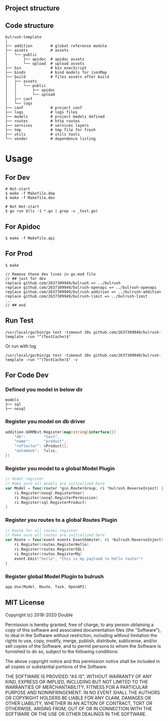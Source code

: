 ## Project structure

## Code structure

    bulrush-template
    │
    ├── addition        # global reference module
    ├── assets          # assets
    │   └── public
    │       ├── apidoc  # apidoc assets
    │       └── upload  # upload assets
    ├── bin             # bin execScript 
    ├── binds           # bind models for jsonMap
    ├── build           # files assets after build
    │   ├── assets
    │   │   └── public
    │   │       ├── apidoc
    │   │       └── upload
    │   ├── conf
    │   └── logs
    ├── conf            # project conf
    ├── logs            # logs files
    ├── models          # project models defined
    ├── routes          # http routes
    ├── services        # services layers
    ├── tmp             # tmp file for fresh
    ├── utils           # utils tools
    └── vendor          # dependence listing

# Usage

## For Dev
```shell
# Hot-start 
$ make -f Makefile.dep
$ make -f Makefile.dev
```

```shell
# Not Hot-start 
$ go run $(ls -1 *.go | grep -v _test.go)
```

## For Apidoc

```shell
$ make -f Makefile.api
```

## For Prod

```shell
$ make
```
    // Remove those dev lines in go.mod file
    // ## just for dev
    replace github.com/2637309949/bulrush => ../bulrush
    replace github.com/2637309949/bulrush-openapi => ../bulrush-openapi
    replace github.com/2637309949/bulrush-addition => ../bulrush-addition
    replace github.com/2637309949/bulrush-limit => ../bulrush-limit
    ...
    // ## end


## Run Test

```shell
/usr/local/go/bin/go test -timeout 30s github.com/2637309949/bulrush-template -run "^(TestCache)$"
```
Or run with log
```shell
/usr/local/go/bin/go test -timeout 30s github.com/2637309949/bulrush-template -run "^(TestCache)$" -v
```

## For Code Dev

### Defined you model in below dir
    models
    ├── sql
    ├── nosql

### Register you model on db driver

```go
addition.GORMExt.Register(map[string]interface{}{
    "db":        "test",
    "name":      "product",
    "reflector": &Product{},
    "autoHook":  false,
})
```
### Register you model to a global Model Plugin

```go
// Model register
// Make sure all models are initialized here
var Model = func(router *gin.RouterGroup, ri *bulrush.ReverseInject) {
	ri.Register(nosql.RegisterUser)
	ri.Register(nosql.RegisterPermission)
	ri.Register(sql.RegisterProduct)
}
```

### Register you routes to a global Routes Plugin

```go
// Route for all routes register
// Make sure all routes are initialized here
var Route = func(event events.EventEmmiter, ri *bulrush.ReverseInject) {
	ri.Register(routes.RegisterHello)
	ri.Register(routes.RegisterSQL)
	ri.Register(routes.RegisterMq)
	event.Emit("hello", "this is my payload to hello router")
}
```

### Register global Model Plugin to bulrush

```go
app.Use(Model, Route, Task, OpenAPI)
```

## MIT License
Copyright (c) 2018-2020 Double

Permission is hereby granted, free of charge, to any person obtaining a copy
of this software and associated documentation files (the "Software"), to deal
in the Software without restriction, including without limitation the rights
to use, copy, modify, merge, publish, distribute, sublicense, and/or sell
copies of the Software, and to permit persons to whom the Software is
furnished to do so, subject to the following conditions:

The above copyright notice and this permission notice shall be included in all
copies or substantial portions of the Software.

THE SOFTWARE IS PROVIDED "AS IS", WITHOUT WARRANTY OF ANY KIND, EXPRESS OR
IMPLIED, INCLUDING BUT NOT LIMITED TO THE WARRANTIES OF MERCHANTABILITY,
FITNESS FOR A PARTICULAR PURPOSE AND NONINFRINGEMENT. IN NO EVENT SHALL THE
AUTHORS OR COPYRIGHT HOLDERS BE LIABLE FOR ANY CLAIM, DAMAGES OR OTHER
LIABILITY, WHETHER IN AN ACTION OF CONTRACT, TORT OR OTHERWISE, ARISING FROM,
OUT OF OR IN CONNECTION WITH THE SOFTWARE OR THE USE OR OTHER DEALINGS IN THE
SOFTWARE.